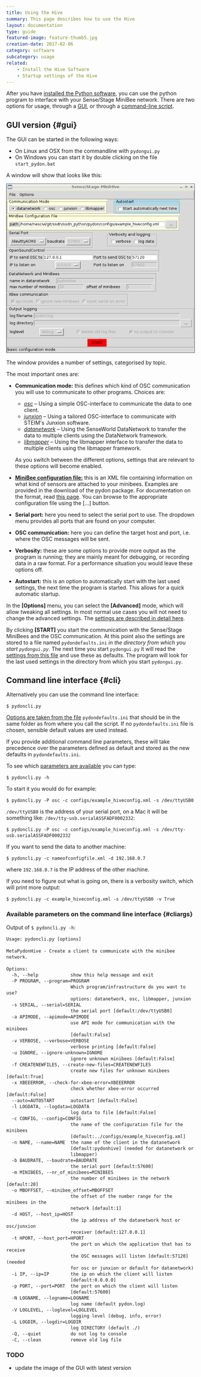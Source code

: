 ```yaml
---
title: Using the Hive
summary: This page describes how to use the Hive
layout: documentation
type: guide
featured-image: feature-thumb5.jpg
creation-date: 2017-02-06
category: software
subcategory: usage
related:
    - Install the Hive Software
    - Startup settings of the Hive
---
```


After you have [installed the Python software](install-the-hive-software), you can use the python program to interface with your Sense/Stage MiniBee network. There are two options for usage, through a [GUI](#gui), or through a [command-line script](#cli).

## GUI version {#gui}

The GUI can be started in the following ways:

- On Linux and OSX from the commandline with ```pydongui.py```
- On Windows you can start it by double clicking on the file ```start_pydon.bat```

A window will show that looks like this:

![](/img/pydongui_startup.png)

The window provides a number of settings, categorised by topic.

The most important ones are:

- **Communication mode:** this defines which kind of OSC communication you will use to communicate to other programs. Choices are:
    * [*osc*](osc-interface) – Using a simple OSC-interface to communicate the data to one client.
    * [*junxion*](junxion-interface) – Using a tailored OSC-interface to communicate with STEIM's Junxion software.
    * [*datanetwork*](datanetwork-interface) – Using the SenseWorld DataNetwork to transfer the data to multiple clients using the DataNetwork framework.
    * [*libmapper*](libmapper) – Using the libmapper interface to transfer the data to multiple clients using the libmapper framework.

    As you switch between the different options, settings that are relevant to these options will become enabled.

- [**MiniBee configuration file:**](configuration-file) this is an XML file containing information on what kind of sensors are attached to your minibees. Examples are provided in the download of the pydon package. For documentation on the format, read [this page](configuration-file). You can browse to the appropriate configuration file using the [...] button.

- **Serial port:** here you need to select the serial port to use. The dropdown menu provides all ports that are found on your computer.

- **OSC communication:** here you can define the target host and port, i.e. where the OSC messages will be sent.

- **Verbosity:** these are some options to provide more output as the program is running; they are mainly meant for debugging, or recording data in a raw format. For a performance situation you would leave these options off.

- **Autostart:** this is an option to automatically start with the last used settings, the next time the program is started. This allows for a quick automatic startup.

In the **[Options]** menu, you can select the **[Advanced]** mode, which will allow tweaking all settings. In most normal use cases you will not need to change the advanced settings. The [settings are described in detail here](startup-settings-of-the-hive).

By clicking **[START]** you start the communication with the Sense/Stage MiniBees and the OSC communication. At this point also the settings are stored to a file named `pydondefaults.ini` *in the directory from which you start `pydongui.py`*. The next time you start `pydongui.py` it will read the [settings from this file](startup-settings-of-the-hive) and use these as defaults. The program will look for the last used settings in the directory from which you start `pydongui.py`.

## Command line interface {#cli}

Alternatively you can use the command line interface:

    $ pydoncli.py

[Options are taken from the file](startup-settings-of-the-hive) `pydondefaults.ini` that should be in the same folder as from where you call the script. If no `pydondefaults.ini` file is chosen, sensible default values are used instead.

If you provide additional command line parameters, these will take precedence over the parameters defined as default and stored as the new defaults in `pydondefaults.ini`.

To see which [parameters are available](#cliargs) you can type:

    $ pydoncli.py -h

To start it you would do for example:


    $ pydoncli.py -P osc -c configs/example_hiveconfig.xml -s /dev/ttyUSB0

`/dev/ttyUSB0` is the address of your serial port, on a Mac it will be something like: `/dev/tty-usb.serialASSFADF0002332`:

    $ pydoncli.py -P osc -c configs/example_hiveconfig.xml -s /dev/tty-usb.serialASSFADF0002332

If you want to send the data to another machine:

    $ pydoncli.py -c nameofconfigfile.xml -d 192.168.0.7

where `192.168.0.7` is the IP address of the other machine.

If you need to figure out what is going on, there is a verbosity switch, which will print more output:

    $ pydoncli.py -c example_hiveconfig.xml -s /dev/ttyUSB0 -v True



### Available parameters on the command line interface {#cliargs}

Output of `$ pydoncli.py -h`:



```
Usage: pydoncli.py [options]

MetaPydonHive - Create a client to communicate with the minibee network.

Options:
  -h, --help            show this help message and exit
  -P PROGRAM, --program=PROGRAM
                        Which program/infrastructure do you want to use?
                        options: datanetwork, osc, libmapper, junxion
  -s SERIAL, --serial=SERIAL
                        the serial port [default:/dev/ttyUSB0]
  -a APIMODE, --apimode=APIMODE
                        use API mode for communication with the minibees
                        [default:False]
  -v VERBOSE, --verbose=VERBOSE
                        verbose printing [default:False]
  -u IGNORE, --ignore-unknown=IGNORE
                        ignore unknown minibees [default:False]
  -f CREATENEWFILES, --create-new-files=CREATENEWFILES
                        create new files for unknown minibees [default:True]
  -x XBEEERROR, --check-for-xbee-error=XBEEERROR
                        check whether xbee-error occurred [default:False]
  --auto=AUTOSTART      autostart [default:False]
  -l LOGDATA, --logdata=LOGDATA
                        log data to file [default:False]
  -c CONFIG, --config=CONFIG
                        the name of the configuration file for the minibees
                        [default:../configs/example_hiveconfig.xml]
  -n NAME, --name=NAME  the name of the client in the datanetwork
                        [default:pydonhive] (needed for datanetwork or
                        libmapper)
  -b BAUDRATE, --baudrate=BAUDRATE
                        the serial port [default:57600]
  -m MINIBEES, --nr_of_minibees=MINIBEES
                        the number of minibees in the network [default:20]
  -o MBOFFSET, --minibee_offset=MBOFFSET
                        the offset of the number range for the minibees in the
                        network [default:1]
  -d HOST, --host_ip=HOST
                        the ip address of the datanetwork host or osc/junxion
                        receiver [default:127.0.0.1]
  -t HPORT, --host_port=HPORT
                        the port on which the application that has to receive
                        the OSC messages will listen [default:57120] (needed
                        for osc or junxion or default for datanetwork)
  -i IP, --ip=IP        the ip on which the client will listen
                        [default:0.0.0.0]
  -p PORT, --port=PORT  the port on which the client will listen
                        [default:57600]
  -N LOGNAME, --logname=LOGNAME
                        log name (default pydon.log)
  -V LOGLEVEL, --loglevel=LOGLEVEL
                        logging level (debug, info, error)
  -L LOGDIR, --logdir=LOGDIR
                        log DIRECTORY (default ./)
  -Q, --quiet           do not log to console
  -C, --clean           remove old log file
```
    
### TODO

- update the image of the GUI with latest version
